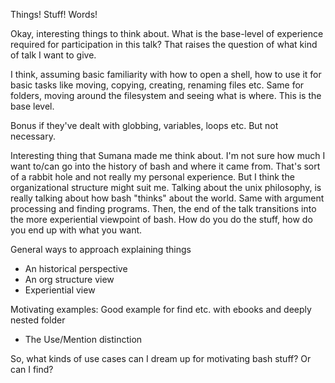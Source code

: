 Things! Stuff! Words!

Okay, interesting things to think about. What is the base-level of
experience required for participation in this talk? That raises the
question of what kind of talk I want to give.

I think, assuming basic familiarity with how to open a shell, how to
use it for basic tasks like moving, copying, creating, renaming files
etc. Same for folders, moving around the filesystem and seeing what is
where. This is the base level.

Bonus if they've dealt with globbing, variables, loops etc. But not
necessary.

Interesting thing that Sumana made me think about.  I'm not sure how
much I want to/can go into the history of bash and where it came
from. That's sort of a rabbit hole and not really my personal
experience. But I think the organizational structure might suit
me. Talking about the unix philosophy, is really talking about how
bash "thinks" about the world. Same with argument processing and
finding programs.  Then, the end of the talk transitions into the more
experiential viewpoint of bash. How do you do the stuff, how do you
end up with what you want.

General ways to approach explaining things
- An historical perspective
- An org structure view
- Experiential view


Motivating examples:
Good example for find etc. with ebooks and deeply nested folder


- The Use/Mention distinction

So, what kinds of use cases can I dream up for motivating bash stuff?
Or can I find?
